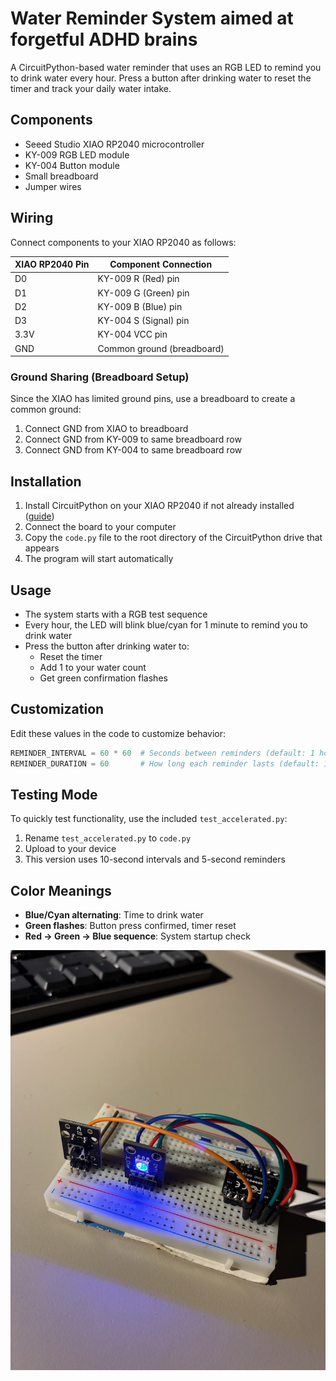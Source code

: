 # Water Reminder System aimed at forgetful ADHD brains

A CircuitPython-based water reminder that uses an RGB LED to remind you to drink water every hour. Press a button after drinking water to reset the timer and track your daily water intake.

## Components

- Seeed Studio XIAO RP2040 microcontroller
- KY-009 RGB LED module
- KY-004 Button module
- Small breadboard
- Jumper wires

## Wiring

Connect components to your XIAO RP2040 as follows:

| XIAO RP2040 Pin | Component Connection          |
|-----------------|-------------------------------|
| D0              | KY-009 R (Red) pin            |
| D1              | KY-009 G (Green) pin          |
| D2              | KY-009 B (Blue) pin           |
| D3              | KY-004 S (Signal) pin         |
| 3.3V            | KY-004 VCC pin                |
| GND             | Common ground (breadboard)    |

### Ground Sharing (Breadboard Setup)

Since the XIAO has limited ground pins, use a breadboard to create a common ground:
1. Connect GND from XIAO to breadboard
2. Connect GND from KY-009 to same breadboard row
3. Connect GND from KY-004 to same breadboard row

## Installation

1. Install CircuitPython on your XIAO RP2040 if not already installed ([guide](https://wiki.seeedstudio.com/XIAO-RP2040-with-CircuitPython/))
2. Connect the board to your computer
3. Copy the `code.py` file to the root directory of the CircuitPython drive that appears
4. The program will start automatically

## Usage

- The system starts with a RGB test sequence
- Every hour, the LED will blink blue/cyan for 1 minute to remind you to drink water
- Press the button after drinking water to:
  - Reset the timer
  - Add 1 to your water count
  - Get green confirmation flashes

## Customization

Edit these values in the code to customize behavior:

```python
REMINDER_INTERVAL = 60 * 60  # Seconds between reminders (default: 1 hour)
REMINDER_DURATION = 60       # How long each reminder lasts (default: 1 minute)
```

## Testing Mode

To quickly test functionality, use the included `test_accelerated.py`:
1. Rename `test_accelerated.py` to `code.py`
2. Upload to your device
3. This version uses 10-second intervals and 5-second reminders

## Color Meanings

- **Blue/Cyan alternating**: Time to drink water
- **Green flashes**: Button press confirmed, timer reset
- **Red → Green → Blue sequence**: System startup check

![image of the breadboard and wiring](/images/front.jpeg)

